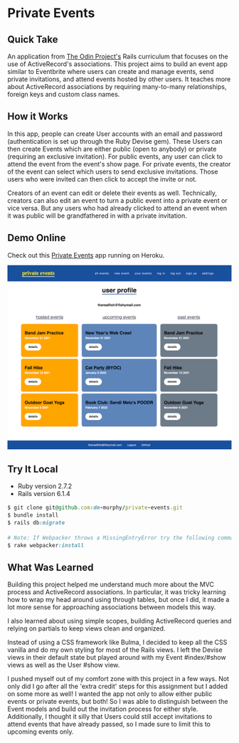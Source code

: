 # Private Events

## Quick Take

An application from [The Odin Project's](https://www.theodinproject.com/paths/full-stack-ruby-on-rails/courses/ruby-on-rails/lessons/associations) Rails curriculum that focuses on the use of ActiveRecord's associations. This project aims to build an event app similar to Eventbrite where users can create and manage events, send private invitations, and attend events hosted by other users. It teaches more about ActiveRecord associations by requiring many-to-many relationships, foreign keys and custom class names.

## How it Works

In this app, people can create User accounts with an email and password (authentication is set up through the Ruby Devise gem). These Users can then create Events which are either public (open to anybody) or private (requiring an exclusive invitation). For public events, any user can click to attend the event from the event's show page. For private events, the creator of the event can select which users to send exclusive invitations. Those users who were invited can then click to accept the invite or not.

Creators of an event can edit or delete their events as well. Technically, creators can also edit an event to turn a public event into a private event or vice versa. But any users who had already clicked to attend an event when it was public will be grandfathered in with a private invitation.

## Demo Online

Check out this [Private Events](https://sleepy-citadel-75700.herokuapp.com/) app running on Heroku.

![User profile with event cards](Private_Events_Screen_Shot.png)

## Try It Local

* Ruby version 2.7.2
* Rails version 6.1.4

```ruby
$ git clone git@github.com:dm-murphy/private-events.git
$ bundle install
$ rails db:migrate

# Note: If Webpacker throws a MissingEntryError try the following command:
$ rake webpacker:install
```

## What Was Learned

Building this project helped me understand much more about the MVC process and ActiveRecord associations. In particular, it was tricky learning how to wrap my head around using through tables, but once I did, it made a lot more sense for approaching associations between models this way. 

I also learned about using simple scopes, building ActiveRecord queries and relying on partials to keep views clean and organized. 

Instead of using a CSS framework like Bulma, I decided to keep all the CSS vanilla and do my own styling for most of the Rails views. I left the Devise views in their default state but played around with my Event #index/#show views as well as the User #show view.

I pushed myself out of my comfort zone with this project in a few ways. Not only did I go after all the 'extra credit' steps for this assignment but I added on some more as well! I wanted the app not only to allow either public events or private events, but both! So I was able to distinguish between the Event models and build out the invitation process for either style. Additionally, I thought it silly that Users could still accept invitations to attend events that have already passed, so I made sure to limit this to upcoming events only.
